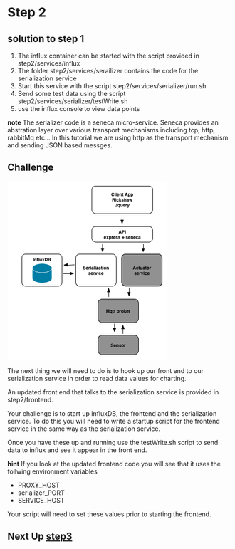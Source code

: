 # Step 2

## solution to step 1

1. The influx container can be started with the script provided in step2/services/influx
2. The folder step2/services/serailizer contains the code for the serialization service
2. Start this service with the script step2/services/serializer/run.sh
3. Send some test data using the script step2/services/serializer/testWrite.sh
4. use the influx console to view data points

__note__ The serializer code is a seneca micro-service. Seneca provides an abstration layer over various transport mechanisms including tcp, http, rabbitMq etc... In this tutorial we are using http as the transport mechanism and sending JSON based messges.

## Challenge
![image](../docs/step2.png)

The next thing we will need to do is to hook up our front end to our serialization service in order to read data values for charting.

An updated front end that talks to the serialization service is provided in step2/frontend. 

Your challenge is to start up influxDB, the frontend and the serialization service. To do this you will need to write a startup script for the frontend service in the same way as the serialization service.

Once you have these up and running use the testWrite.sh script to send data to influx and see it appear in the front end.

__hint__ If you look at the updated frontend code you will see that it uses the follwing environment variables

* PROXY_HOST
* serializer_PORT
* SERVICE_HOST

Your script will need to set these values prior to starting the frontend.

## Next Up [step3](../step3/README.md)

